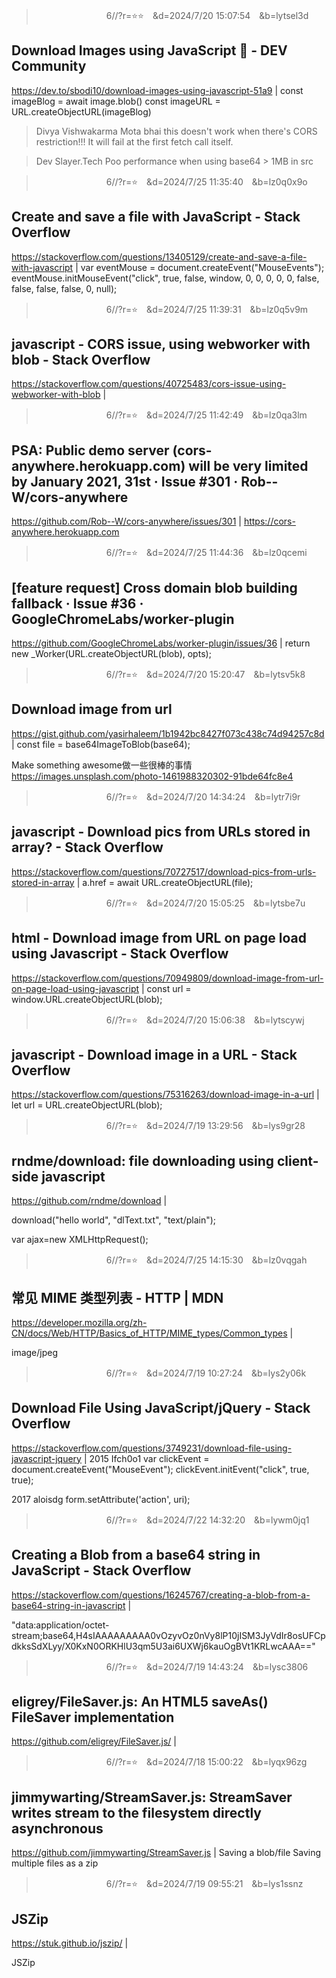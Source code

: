 
>　　　　　　　　6//?r=⭐⭐　&d=2024/7/20 15:07:54　&b=lytsel3d
## Download Images using JavaScript 📸 - DEV Community
https://dev.to/sbodi10/download-images-using-javascript-51a9
|
const imageBlog = await image.blob()
const imageURL = URL.createObjectURL(imageBlog)

>Divya Vishwakarma
Mota bhai this doesn't work when there's CORS restriction!!!
It will fail at the first fetch call itself.

>Dev Slayer.Tech
Poo performance when using base64 > 1MB in src

>　　　　　　　　6//?r=⭐　&d=2024/7/25 11:35:40　&b=lz0q0x9o
## Create and save a file with JavaScript - Stack Overflow
https://stackoverflow.com/questions/13405129/create-and-save-a-file-with-javascript
|
var eventMouse = document.createEvent("MouseEvents");
        eventMouse.initMouseEvent("click", true, false, window, 0, 0, 0, 0, 0, false, false, false, false, 0, null);

>　　　　　　　　6//?r=⭐　&d=2024/7/25 11:39:31　&b=lz0q5v9m
## javascript - CORS issue, using webworker with blob - Stack Overflow
https://stackoverflow.com/questions/40725483/cors-issue-using-webworker-with-blob
|

>　　　　　　　　6//?r=⭐　&d=2024/7/25 11:42:49　&b=lz0qa3lm
## PSA: Public demo server (cors-anywhere.herokuapp.com) will be very limited by January 2021, 31st · Issue #301 · Rob--W/cors-anywhere
https://github.com/Rob--W/cors-anywhere/issues/301
|
https://cors-anywhere.herokuapp.com

>　　　　　　　　6//?r=⭐　&d=2024/7/25 11:44:36　&b=lz0qcemi
## [feature request] Cross domain blob building fallback · Issue #36 · GoogleChromeLabs/worker-plugin
https://github.com/GoogleChromeLabs/worker-plugin/issues/36
|
return new _Worker(URL.createObjectURL(blob), opts);

>　　　　　　　　6//?r=⭐　&d=2024/7/20 15:20:47　&b=lytsv5k8
## Download image from url
https://gist.github.com/yasirhaleem/1b1942bc8427f073c438c74d94257c8d
|
const file = base64ImageToBlob(base64);

Make something awesome做一些很棒的事情
https://images.unsplash.com/photo-1461988320302-91bde64fc8e4

>　　　　　　　　6//?r=⭐　&d=2024/7/20 14:34:24　&b=lytr7i9r
## javascript - Download pics from URLs stored in array? - Stack Overflow
https://stackoverflow.com/questions/70727517/download-pics-from-urls-stored-in-array
|
a.href = await URL.createObjectURL(file);

>　　　　　　　　6//?r=⭐　&d=2024/7/20 15:05:25　&b=lytsbe7u
## html - Download image from URL on page load using Javascript - Stack Overflow
https://stackoverflow.com/questions/70949809/download-image-from-url-on-page-load-using-javascript
|
const url = window.URL.createObjectURL(blob);

>　　　　　　　　6//?r=⭐　&d=2024/7/20 15:06:38　&b=lytscywj
## javascript - Download image in a URL - Stack Overflow
https://stackoverflow.com/questions/75316263/download-image-in-a-url
|
let url = URL.createObjectURL(blob);

>　　　　　　　　6//?r=⭐　&d=2024/7/19 13:29:56　&b=lys9gr28
## rndme/download: file downloading using client-side javascript
https://github.com/rndme/download
|

download("hello world", "dlText.txt", "text/plain");

var ajax=new XMLHttpRequest();

>　　　　　　　　6//?r=⭐　&d=2024/7/25 14:15:30　&b=lz0vqgah
## 常见 MIME 类型列表 - HTTP | MDN
https://developer.mozilla.org/zh-CN/docs/Web/HTTP/Basics_of_HTTP/MIME_types/Common_types
|

image/jpeg

>　　　　　　　　6//?r=⭐　&d=2024/7/19 10:27:24　&b=lys2y06k
## Download File Using JavaScript/jQuery - Stack Overflow
https://stackoverflow.com/questions/3749231/download-file-using-javascript-jquery
|
2015 
Ifch0o1
var clickEvent = document.createEvent("MouseEvent");
clickEvent.initEvent("click", true, true);

2017
aloisdg
form.setAttribute('action', uri);

>　　　　　　　　6//?r=⭐　&d=2024/7/22 14:32:20　&b=lywm0jq1
## Creating a Blob from a base64 string in JavaScript - Stack Overflow
https://stackoverflow.com/questions/16245767/creating-a-blob-from-a-base64-string-in-javascript
|

"data:application/octet-stream;base64,H4sIAAAAAAAAA0vOzyvOz0nVy8lP10jISM3JyVdIr8osUFCpdkksSdXLyy/X0KxN0ORKHlU3qm5U3ai6UXWj6kauOgBVt1KRLwcAAA=="

>　　　　　　　　6//?r=⭐　&d=2024/7/19 14:43:24　&b=lysc3806
## eligrey/FileSaver.js: An HTML5 saveAs() FileSaver implementation
https://github.com/eligrey/FileSaver.js/
|

>　　　　　　　　6//?r=⭐　&d=2024/7/18 15:00:22　&b=lyqx96zg
## jimmywarting/StreamSaver.js: StreamSaver writes stream to the filesystem directly asynchronous
https://github.com/jimmywarting/StreamSaver.js
|
Saving a blob/file
Saving multiple files as a zip

>　　　　　　　　6//?r=⭐　&d=2024/7/19 09:55:21　&b=lys1ssnz
## JSZip
https://stuk.github.io/jszip/
|

JSZip
